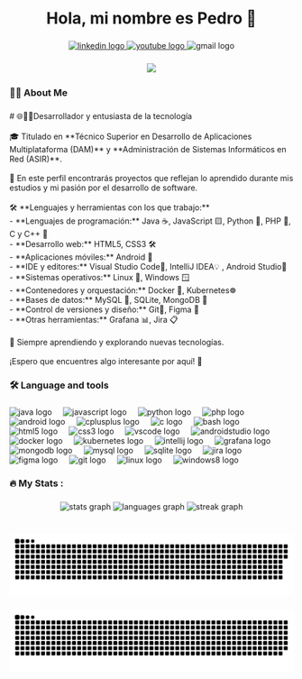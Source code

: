 <h1 align="center">Hola, mi nombre es Pedro 👋</h1>

###

<div align="center">
  <a href="https://www.linkedin.com/in/pedro-garcia-vicente/" target="_blank">
    <img src="https://img.shields.io/static/v1?message=Pedro%20Garc%C3%ADa&logo=linkedin&label=LinkedIn&color=black&logoColor=white&labelColor=0077B5&style=for-the-badge" height="25" alt="linkedin logo"  />
  </a>
  <a href="https://www.youtube.com/@petergv" target="_blank">
    <img src="https://img.shields.io/static/v1?message=petergv&logo=youtube&label=Youtube&color=black&logoColor=white&labelColor=FF0000&style=for-the-badge" height="25" alt="youtube logo"  />
  </a>
  <img src="https://img.shields.io/static/v1?message=pgarciavicente873@gmail.com&logo=gmail&label=Gmail&color=black&logoColor=white&labelColor=D14836&style=for-the-badge" height="25" alt="gmail logo"  />
</div>

###

<div align="center">
  <img src="https://visitor-badge.laobi.icu/badge?page_id=peter1323.peter1323&left_color=black&right_color=purple"  />
</div>

###

<h3 align="left">👨‍💻 About Me</h3>

###

<p align="left"># 🌐🧑‍💻Desarrollador y entusiasta de la tecnología  <br><br>🎓 Titulado en **Técnico Superior en Desarrollo de Aplicaciones Multiplataforma (DAM)** y **Administración de Sistemas Informáticos en Red (ASIR)**.  <br><br>🚀 En este perfil encontrarás proyectos que reflejan lo aprendido durante mis estudios y mi pasión por el desarrollo de software.  <br><br>🛠️ **Lenguajes y herramientas con los que trabajo:**  <br>- **Lenguajes de programación:** Java ☕, JavaScript 🟨, Python 🐍, PHP 🐘, C y C++ 🔵  <br>- **Desarrollo web:** HTML5, CSS3 🛠️  <br>- **Aplicaciones móviles:** Android 🤖  <br>- **IDE y editores:** Visual Studio Code🔷, IntelliJ IDEA💡 , Android Studio🤖<br>- **Sistemas operativos:** Linux 🐧, Windows 🪟 <br>- **Contenedores y orquestación:** Docker 🐳, Kubernetes☸️ <br>- **Bases de datos:** MySQL 🐬, SQLite, MongoDB 🍃  <br>- **Control de versiones y diseño:** Git🌱, Figma 🎨  <br>- **Otras herramientas:** Grafana 📊, Jira 📋  <br><br>💼 Siempre aprendiendo y explorando nuevas tecnologías.  <br><br>¡Espero que encuentres algo interesante por aquí! 🚀</p>

###

<h3 align="left">🛠 Language and tools</h3>

###

<div align="left">
  <img src="https://cdn.jsdelivr.net/gh/devicons/devicon/icons/java/java-original.svg" height="40" alt="java logo"  />
  <img width="12" />
  <img src="https://cdn.jsdelivr.net/gh/devicons/devicon/icons/javascript/javascript-original.svg" height="40" alt="javascript logo"  />
  <img width="12" />
  <img src="https://cdn.jsdelivr.net/gh/devicons/devicon/icons/python/python-original.svg" height="40" alt="python logo"  />
  <img width="12" />
  <img src="https://cdn.jsdelivr.net/gh/devicons/devicon/icons/php/php-original.svg" height="40" alt="php logo"  />
  <img width="12" />
  <img src="https://cdn.jsdelivr.net/gh/devicons/devicon/icons/android/android-original.svg" height="40" alt="android logo"  />
  <img width="12" />
  <img src="https://cdn.jsdelivr.net/gh/devicons/devicon/icons/cplusplus/cplusplus-original.svg" height="40" alt="cplusplus logo"  />
  <img width="12" />
  <img src="https://cdn.jsdelivr.net/gh/devicons/devicon/icons/c/c-original.svg" height="40" alt="c logo"  />
  <img width="12" />
  <img src="https://cdn.jsdelivr.net/gh/devicons/devicon/icons/bash/bash-original.svg" height="40" alt="bash logo"  />
  <img width="12" />
  <img src="https://cdn.jsdelivr.net/gh/devicons/devicon/icons/html5/html5-original.svg" height="40" alt="html5 logo"  />
  <img width="12" />
  <img src="https://cdn.jsdelivr.net/gh/devicons/devicon/icons/css3/css3-original.svg" height="40" alt="css3 logo"  />
  <img width="12" />
  <img src="https://cdn.jsdelivr.net/gh/devicons/devicon/icons/vscode/vscode-original.svg" height="40" alt="vscode logo"  />
  <img width="12" />
  <img src="https://cdn.jsdelivr.net/gh/devicons/devicon/icons/androidstudio/androidstudio-original.svg" height="40" alt="androidstudio logo"  />
  <img width="12" />
  <img src="https://cdn.jsdelivr.net/gh/devicons/devicon/icons/docker/docker-plain-wordmark.svg" height="40" alt="docker logo"  />
  <img width="12" />
  <img src="https://cdn.jsdelivr.net/gh/devicons/devicon/icons/kubernetes/kubernetes-plain.svg" height="40" alt="kubernetes logo"  />
  <img width="12" />
  <img src="https://cdn.jsdelivr.net/gh/devicons/devicon/icons/intellij/intellij-original.svg" height="40" alt="intellij logo"  />
  <img width="12" />
  <img src="https://cdn.jsdelivr.net/gh/devicons/devicon/icons/grafana/grafana-original.svg" height="40" alt="grafana logo"  />
  <img width="12" />
  <img src="https://cdn.jsdelivr.net/gh/devicons/devicon/icons/mongodb/mongodb-original.svg" height="40" alt="mongodb logo"  />
  <img width="12" />
  <img src="https://cdn.jsdelivr.net/gh/devicons/devicon/icons/mysql/mysql-original.svg" height="40" alt="mysql logo"  />
  <img width="12" />
  <img src="https://cdn.jsdelivr.net/gh/devicons/devicon/icons/sqlite/sqlite-original.svg" height="40" alt="sqlite logo"  />
  <img width="12" />
  <img src="https://cdn.jsdelivr.net/gh/devicons/devicon/icons/jira/jira-original.svg" height="40" alt="jira logo"  />
  <img width="12" />
  <img src="https://cdn.jsdelivr.net/gh/devicons/devicon/icons/figma/figma-original.svg" height="40" alt="figma logo"  />
  <img width="12" />
  <img src="https://cdn.jsdelivr.net/gh/devicons/devicon/icons/git/git-original.svg" height="40" alt="git logo"  />
  <img width="12" />
  <img src="https://cdn.jsdelivr.net/gh/devicons/devicon/icons/linux/linux-original.svg" height="40" alt="linux logo"  />
  <img width="12" />
  <img src="https://cdn.jsdelivr.net/gh/devicons/devicon/icons/windows8/windows8-original.svg" height="40" alt="windows8 logo"  />
</div>

###

<h3 align="left">🔥   My Stats :</h3>

###

<div align="center">
  <img src="https://github-readme-stats.vercel.app/api?username=peter1323&hide_title=false&hide_rank=false&show_icons=true&include_all_commits=true&count_private=true&disable_animations=false&theme=dracula&locale=en&hide_border=false&order=1" height="150" alt="stats graph"  />
  <img src="https://github-readme-stats.vercel.app/api/top-langs?username=peter1323&locale=en&hide_title=false&layout=compact&card_width=320&langs_count=5&theme=dracula&hide_border=false&order=2" height="150" alt="languages graph"  />
  <img src="https://streak-stats.demolab.com?user=peter1323&locale=en&mode=daily&theme=dracula&hide_border=false&border_radius=5&order=3" height="150" alt="streak graph"  />
</div>

###

# <img src="https://raw.githubusercontent.com/peter1323/peter1323/main/github-user-contribution.svg" alt="Snake animation" />
<img src="https://raw.githubusercontent.com/Platane/snk/output/github-contribution-grid-snake.svg" alt="Snake animation" />

###
